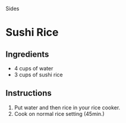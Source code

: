 Sides

# Sushi Rice

## Ingredients

- 4 cups of water
- 3 cups of sushi rice

## Instructions

1. Put water and then rice in your rice cooker. 
2. Cook on normal rice setting (45min.)

